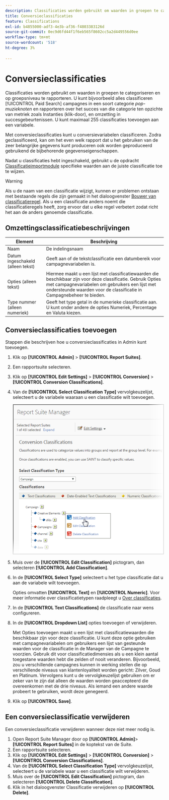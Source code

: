 ```yaml
---
description: Classificaties worden gebruikt om waarden in groepen te categoriseren en op groepsniveau te rapporteren. U kunt bijvoorbeeld alle campagnes voor betaalde zoekopdrachten classificeren in een categorie zoals pop-muziektermen en rapporteren over het succes van die categorie ten opzichte van metriek zoals Instanties (doorklikken) en conversie naar succesgebeurtenissen.
title: Conversieclassificaties
feature: Classifications
exl-id: b4855000-adf3-4e3b-af36-f4803383126d
source-git-commit: 0ec9d6fd44f1f6eb565f8602cc5a2d449556d0ee
workflow-type: tm+mt
source-wordcount: '518'
ht-degree: 3%

---
```


# Conversieclassificaties

Classificaties worden gebruikt om waarden in groepen te categoriseren en op groepsniveau te rapporteren. U kunt bijvoorbeeld alles classificeren [!UICONTROL Paid Search] campagnes in een soort categorie *pop-muzieknoten* en rapporteren over het succes van die categorie ten opzichte van metriek zoals Instanties (klik-door), en omzetting in succesgebeurtenissen. U kunt maximaal 255 classificaties toevoegen aan een variabele.

Met conversieclassificaties kunt u conversievariabelen classificeren. Zodra geclassificeerd, kan om het even welk rapport dat u het gebruiken van de zeer belangrijke gegevens kunt produceren ook worden geproduceerd gebruikend de bijbehorende gegevenseigenschappen.

Nadat u classificaties hebt ingeschakeld, gebruikt u de opdracht [Classificatieimportmodule](/help/components/classifications/importer/c-working-with-saint.md) specifieke waarden aan de juiste classificatie toe te wijzen.

>[!WARNING]
>
>Als u de naam van een classificatie wijzigt, kunnen er problemen ontstaan met bestaande regels die zijn gemaakt in het dialoogvenster [Bouwer van classificatieregel](/help/components/classifications/crb/classification-rule-builder.md). Als u een classificatie anders noemt die classificatieregels heeft, zorg ervoor dat u elke regel verbetert zodat richt het aan de anders genoemde classificatie.

## Omzettingsclassificatiebeschrijvingen

| Element | Beschrijving |
| --- | --- |
| Naam | De indelingsnaam |
| Datum ingeschakeld (alleen tekst) | Geeft aan of de tekstclassificatie een datumbereik voor campagnevariabelen is. |
| Opties (alleen tekst) | Hiermee maakt u een lijst met classificatiewaarden die beschikbaar zijn voor deze classificatie. Gebruik Opties met campagnevariabelen om gebruikers een lijst met ondersteunde waarden voor de classificatie in Campagnebeheer te bieden. |
| Type nummer (alleen numeriek) | Geeft het type getal in de numerieke classificatie aan. U kunt onder andere de opties Numeriek, Percentage en Valuta kiezen. |

## Conversieclassificaties toevoegen

Stappen die beschrijven hoe u conversieclassificaties in Admin kunt toevoegen.

1. Klik op **[!UICONTROL Admin]** > **[!UICONTROL Report Suites]**.
1. Een rapportsuite selecteren.
1. Klik op **[!UICONTROL Edit Settings]** > **[!UICONTROL Conversion]** > **[!UICONTROL Conversion Classifications]**.
1. Van de **[!UICONTROL Select Classification Type]** vervolgkeuzelijst, selecteert u de variabele waaraan u een classificatie wilt toevoegen.

   ![Stapinfo](../assets/sub_class_create.png)

1. Muis over de **[!UICONTROL Edit Classification]** pictogram, dan selecteren **[!UICONTROL Add Classification]**.
1. In de **[!UICONTROL Select Type]** selecteert u het type classificatie dat u aan de variabele wilt toevoegen.

   Opties omvatten **[!UICONTROL Text]** en **[!UICONTROL Numeric]**. Voor meer informatie over classificatietypen raadpleegt u [Over classificaties](/help/components/classifications/c-classifications.md).
1. In de **[!UICONTROL Text Classifications]** de classificatie naar wens configureren.

1. In de **[!UICONTROL Dropdown List]** opties toevoegen of verwijderen.

   Met Opties toevoegen maakt u een lijst met classificatiewaarden die beschikbaar zijn voor deze classificatie. U kunt deze optie gebruiken met campagnevariabelen om gebruikers een lijst van gesteunde waarden voor de classificatie in de Manager van de Campagne te voorzien. Gebruik dit voor classificatiedimensies als u een klein aantal toegestane waarden hebt die zelden of nooit veranderen. Bijvoorbeeld, zou u verschillende campagnes kunnen in werking stellen die op verschillende niveaus van klantenloyaliteit worden gericht: Zilver, Goud en Platinum. Vervolgens kunt u de vervolgkeuzelijst gebruiken om er zeker van te zijn dat alleen de waarden worden geaccepteerd die overeenkomen met de drie niveaus. Als iemand een andere waarde probeert te gebruiken, wordt deze genegeerd.

1. Klik op **[!UICONTROL Save]**.

## Een conversieclassificatie verwijderen

Een conversieclassificatie verwijderen wanneer deze niet meer nodig is.

1. Open Report Suite Manager door op **[!UICONTROL Admin]**> **[!UICONTROL Report Suites]** in de koptekst van de Suite.
1. Een rapportsuite selecteren.
1. Klik op **[!UICONTROL Edit Settings]** > **[!UICONTROL Conversion]** > **[!UICONTROL Conversion Classifications]**.
1. Van de **[!UICONTROL Select Classification Type]** vervolgkeuzelijst, selecteert u de variabele waar u een classificatie wilt verwijderen.
1. Muis over de **[!UICONTROL Edit Classification]** pictogram, dan selecteren **[!UICONTROL Delete Classification]**.
1. Klik in het dialoogvenster Classificatie verwijderen op **[!UICONTROL Delete]**.
